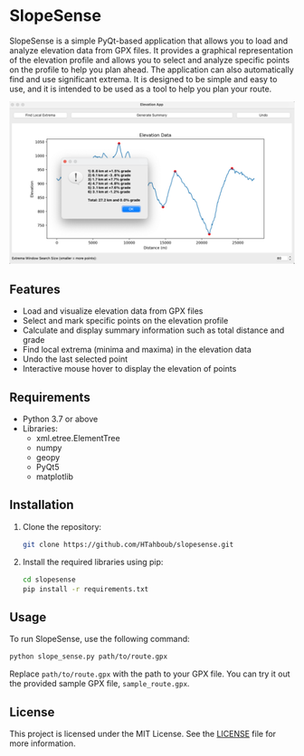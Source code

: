 # SlopeSense

SlopeSense is a simple PyQt-based application that allows you to load and analyze elevation data from GPX files. It provides a graphical representation of the elevation profile and allows you to select and analyze specific points on the profile to help you plan ahead. The application can also automatically find and use significant extrema. It is designed to be simple and easy to use, and it is intended to be used as a tool to help you plan your route.

![Screenshot](screenshot.png)

## Features

- Load and visualize elevation data from GPX files
- Select and mark specific points on the elevation profile
- Calculate and display summary information such as total distance and grade
- Find local extrema (minima and maxima) in the elevation data
- Undo the last selected point
- Interactive mouse hover to display the elevation of points

## Requirements

- Python 3.7 or above
- Libraries:
  - xml.etree.ElementTree
  - numpy
  - geopy
  - PyQt5
  - matplotlib

## Installation

1. Clone the repository:

   ```bash
   git clone https://github.com/HTahboub/slopesense.git
   ```

2. Install the required libraries using pip:

   ```bash
   cd slopesense
   pip install -r requirements.txt
   ```

## Usage

To run SlopeSense, use the following command:

```bash
python slope_sense.py path/to/route.gpx
```

Replace `path/to/route.gpx` with the path to your GPX file. You can try it out the provided sample GPX file, `sample_route.gpx`.

## License

This project is licensed under the MIT License. See the [LICENSE](LICENSE) file for more information.
